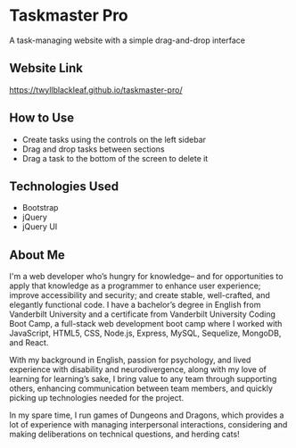 # Taskmaster Pro

A task-managing website with a simple drag-and-drop interface

## Website Link

<https://twyllblackleaf.github.io/taskmaster-pro/>

## How to Use

- Create tasks using the controls on the left sidebar
- Drag and drop tasks between sections
- Drag a task to the bottom of the screen to delete it

## Technologies Used

- Bootstrap
- jQuery
- jQuery UI

## About Me

I'm a web developer who’s hungry for knowledge– and for opportunities to apply that knowledge as a programmer to enhance user experience; improve accessibility and security; and create stable, well-crafted, and elegantly functional code. I have a bachelor’s degree in English from Vanderbilt University and a certificate from Vanderbilt University Coding Boot Camp, a full-stack web development boot camp where I worked with JavaScript, HTML5, CSS, Node.js, Express, MySQL, Sequelize, MongoDB, and React.

With my background in English, passion for psychology, and lived experience with disability and neurodivergence, along with my love of learning for learning’s sake, I bring value to any team through supporting others, enhancing communication between team members, and quickly picking up technologies needed for the project.

In my spare time, I run games of Dungeons and Dragons, which provides a lot of experience with managing interpersonal interactions, considering and making deliberations on technical questions, and herding cats!


